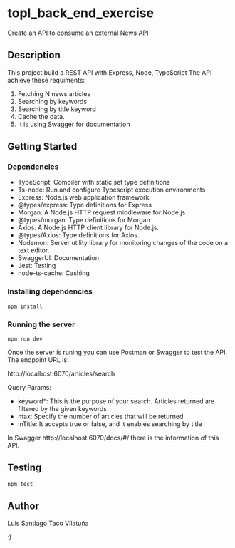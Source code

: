 # topl_back_end_exercise

Create an API to consume an external News API

## Description

This project build a REST API with Express, Node, TypeScript 
The API achieve these requiments:
1. Fetching N news articles 
2. Searching by keywords
3. Searching by title keyword
4. Cache the data.
5. It is using Swagger for documentation

## Getting Started

### Dependencies

* TypeScript: Compiler with static set type definitions
* Ts-node: Run and configure Typescript execution environments
* Express: Node.js web application framework
* @types/express: Type definitions for Express
* Morgan: A Node.js HTTP request middleware for Node.js
* @types/morgan: Type definitions for Morgan
* Axios: A Node.js HTTP client library for Node.js.
* @types/Axios: Type definitions for Axios.
* Nodemon: Server utility library for monitoring changes of the code on a text editor.
* SwaggerUI: Documentation 
* Jest: Testing
* node-ts-cache: Cashing

### Installing dependencies
```
npm install
```
### Running the server

```
npm run dev
```

Once the server is runing you can use Postman or Swagger to test the API.
The endpoint URL is: 

http://localhost:6070/articles/search

 Query Params:
 * keyword*: This is the purpose of your search. Articles returned are filtered by the given keywords
 * max: Specify the number of articles that will be returned
 * inTitle: It accepts true or false, and it enables searching by title
 
In Swagger http://localhost:6070/docs/#/ there is the information of this API.

## Testing

```
npm test
```
## Author

Luis Santiago Taco Vilatuña

:)
